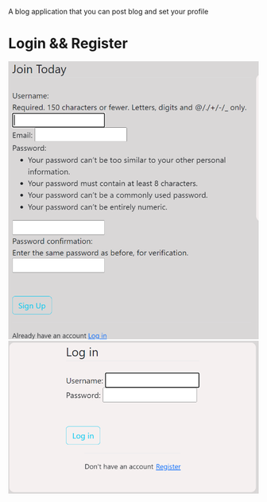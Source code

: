 A blog application that you can post blog and set your profile

# Login && Register

 ![register](./media/readmeimg/register.png)
 ![login](./media/readmeimg/login.png)
